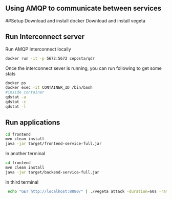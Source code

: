 Using AMQP to communicate between services
------------------------------------------


##Setup
Download and install docker
Download and install vegeta


## Run Interconnect server
Run AMQP Interconnect locally
```bash
docker run -it -p 5672:5672 ceposta/qdr
```

Once the interconnect sever is running, you can run following to get some stats
```bash
docker ps
docker exec -it CONTAINER_ID /bin/bash
#inside container
qdstat -a
qdstat -c
qdstat -l

```

## Run applications
```bash
cd frontend 
mvn clean install
java -jar target/frontend-service-full.jar

```

In another terminal
```bash
cd frontend 
mvn clean install
java -jar target/backend-service-full.jar
```

In third terminal
```bash
 echo "GET http://localhost:8080/" | ./vegeta attack -duration=60s -rate=50 | tee results.bin | ./vegeta report
```